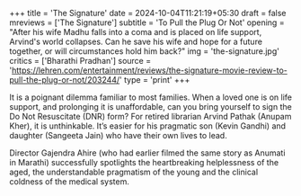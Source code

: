 +++
title = 'The Signature'
date = 2024-10-04T11:21:19+05:30
draft = false
mreviews = ['The Signature']
subtitle = 'To Pull the Plug Or Not'
opening = "After his wife Madhu falls into a coma and is placed on life support, Arvind's world collapses. Can he save his wife and hope for a future together, or will circumstances hold him back?"
img = 'the-signature.jpg'
critics = ['Bharathi Pradhan']
source = 'https://lehren.com/entertainment/reviews/the-signature-movie-review-to-pull-the-plug-or-not/203244/'
type = 'print'
+++

It is a poignant dilemma familiar to most families. When a loved one is on life support, and prolonging it is unaffordable, can you bring yourself to sign the Do Not Resuscitate (DNR) form? For retired librarian Arvind Pathak (Anupam Kher), it is unthinkable. It’s easier for his pragmatic son (Kevin Gandhi) and daughter (Sangeeta Jain) who have their own lives to lead.

Director Gajendra Ahire (who had earlier filmed the same story as Anumati in Marathi) successfully spotlights the heartbreaking helplessness of the aged, the understandable pragmatism of the young and the clinical coldness of the medical system.
